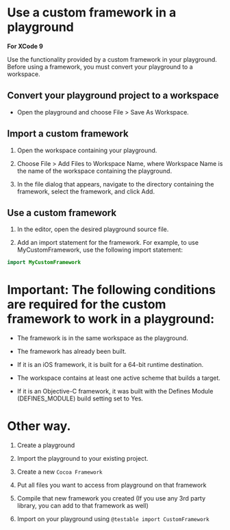 # Use a custom framework in a playground

**For XCode 9**

Use the functionality provided by a custom framework in your playground. 
Before using a framework, you must convert your playground to a workspace.

## Convert your playground project to a workspace
* Open the playground and choose File > Save As Workspace.

## Import a custom framework

1. Open the workspace containing your playground.

2. Choose File > Add Files to Workspace Name, where Workspace Name is the name of the workspace containing the playground.

3. In the file dialog that appears, navigate to the directory containing the framework, select the framework, and click Add.

## Use a custom framework

1. In the editor, open the desired playground source file.

2. Add an import statement for the framework. For example, to use MyCustomFramework, use the following import statement:

```swift
import MyCustomFramework
```


# Important: The following conditions are required for the custom framework to work in a playground:

* The framework is in the same workspace as the playground.

* The framework has already been built.

* If it is an iOS framework, it is built for a 64-bit runtime destination.

* The workspace contains at least one active scheme that builds a target.

* If it is an Objective-C framework, it was built with the Defines Module (DEFINES_MODULE) build setting set to Yes.


# Other way.

1. Create a playground

2. Import the playground to your existing project.

3. Create a new `Cocoa Framework`

4. Put all files you want to access from playground on that framework

5. Compile that new framework you created (If you use any 3rd party library, you can add to that framework as well)

6. Import on your playground using ```@testable import CustomFramework```

